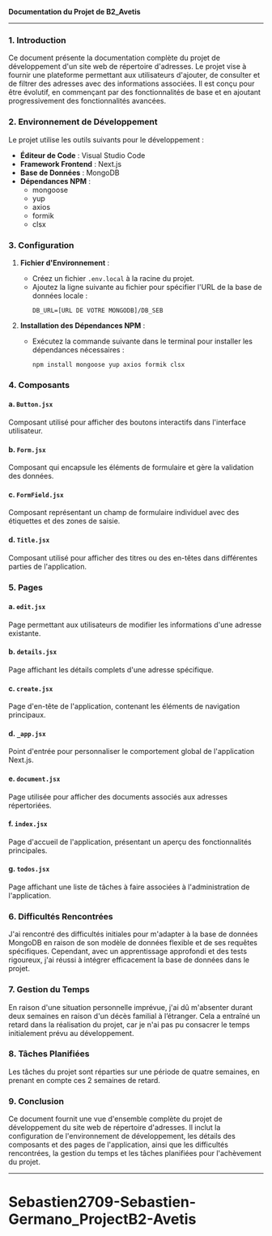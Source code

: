 **Documentation du Projet de B2_Avetis**

---

### 1. Introduction

Ce document présente la documentation complète du projet de développement d'un site web de répertoire d'adresses. Le projet vise à fournir une plateforme permettant aux utilisateurs d'ajouter, de consulter et de filtrer des adresses avec des informations associées. Il est conçu pour être évolutif, en commençant par des fonctionnalités de base et en ajoutant progressivement des fonctionnalités avancées.

### 2. Environnement de Développement

Le projet utilise les outils suivants pour le développement :

- **Éditeur de Code** : Visual Studio Code
- **Framework Frontend** : Next.js
- **Base de Données** : MongoDB
- **Dépendances NPM** : 
  - mongoose
  - yup
  - axios
  - formik
  - clsx

### 3. Configuration

1. **Fichier d'Environnement** :
   - Créez un fichier `.env.local` à la racine du projet.
   - Ajoutez la ligne suivante au fichier pour spécifier l'URL de la base de données locale :
     ```
     DB_URL=[URL DE VOTRE MONGODB]/DB_SEB
     ```

2. **Installation des Dépendances NPM** :
   - Exécutez la commande suivante dans le terminal pour installer les dépendances nécessaires :
     ```
     npm install mongoose yup axios formik clsx
     ```

### 4. Composants

#### a. `Button.jsx`

Composant utilisé pour afficher des boutons interactifs dans l'interface utilisateur.

#### b. `Form.jsx`

Composant qui encapsule les éléments de formulaire et gère la validation des données.

#### c. `FormField.jsx`

Composant représentant un champ de formulaire individuel avec des étiquettes et des zones de saisie.

#### d. `Title.jsx`

Composant utilisé pour afficher des titres ou des en-têtes dans différentes parties de l'application.

### 5. Pages

#### a. `edit.jsx`

Page permettant aux utilisateurs de modifier les informations d'une adresse existante.

#### b. `details.jsx`

Page affichant les détails complets d'une adresse spécifique.

#### c. `create.jsx`

Page d'en-tête de l'application, contenant les éléments de navigation principaux.

#### d. `_app.jsx`

Point d'entrée pour personnaliser le comportement global de l'application Next.js.

#### e. `document.jsx`

Page utilisée pour afficher des documents associés aux adresses répertoriées.

#### f. `index.jsx`

Page d'accueil de l'application, présentant un aperçu des fonctionnalités principales.

#### g. `todos.jsx`

Page affichant une liste de tâches à faire associées à l'administration de l'application.

### 6. Difficultés Rencontrées

J'ai rencontré des difficultés initiales pour m'adapter à la base de données MongoDB en raison de son modèle de données flexible et de ses requêtes spécifiques. Cependant, avec un apprentissage approfondi et des tests rigoureux, j'ai réussi à intégrer efficacement la base de données dans le projet.

### 7. Gestion du Temps

En raison d'une situation personnelle imprévue, j'ai dû m'absenter durant deux semaines en raison d'un décès familial à l’étranger. Cela a entraîné un retard dans la réalisation du projet, car je n'ai pas pu consacrer le temps initialement prévu au développement.

### 8. Tâches Planifiées

Les tâches du projet sont réparties sur une période de quatre semaines, en prenant en compte ces 2 semaines de retard.

### 9. Conclusion

Ce document fournit une vue d'ensemble complète du projet de développement du site web de répertoire d'adresses. Il inclut la configuration de l'environnement de développement, les détails des composants et des pages de l'application, ainsi que les difficultés rencontrées, la gestion du temps et les tâches planifiées pour l'achèvement du projet.

---

# Sebastien2709-Sebastien-Germano_ProjectB2-Avetis
